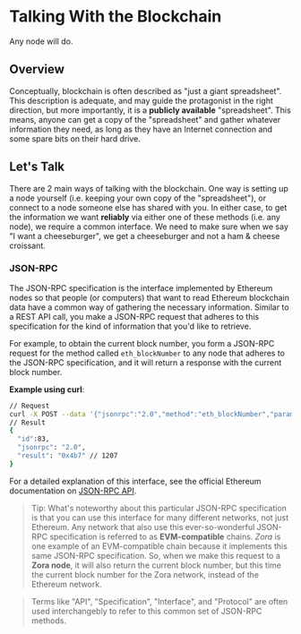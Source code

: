 # Talking With the Blockchain

Any node will do.

## Overview

Conceptually, blockchain is often described as "just a giant spreadsheet". This description is adequate, and may guide the protagonist in the right direction, but more importantly, it is a **publicly available** "spreadsheet". This means, anyone can get a copy of the "spreadsheet" and gather whatever information they need, as long as they have an Internet connection and some spare bits on their hard drive.

## Let's Talk

There are 2 main ways of talking with the blockchain. One way is setting up a node yourself (i.e. keeping your own copy of the "spreadsheet"), or connect to a node someone else has shared with you. In either case, to get the information we want **reliably** via either one of these methods (i.e. any node), we require a common interface. We need to make sure when we say "I want a cheeseburger", we get a cheeseburger and not a ham & cheese croissant.

### JSON-RPC

The JSON-RPC specification is the interface implemented by Ethereum nodes so that people (or computers) that want to read Ethereum blockchain data have a common way of gathering the necessary information. Similar to a REST API call, you make a JSON-RPC request that adheres to this specification for the kind of information that you'd like to retrieve.

For example, to obtain the current block number, you form a JSON-RPC request for the method called `eth_blockNumber` to any node that adheres to the JSON-RPC specification, and it will return a response with the current block number.


**Example using curl**:
```bash
// Request
curl -X POST --data '{"jsonrpc":"2.0","method":"eth_blockNumber","params":[],"id":83}'
// Result
{
  "id":83,
  "jsonrpc": "2.0",
  "result": "0x4b7" // 1207
}
```

For a detailed explanation of this interface, see the official Ethereum documentation on [JSON-RPC API](https://ethereum.org/en/developers/docs/apis/json-rpc/).

> Tip: What's noteworthy about this particular JSON-RPC specification is that you can use this interface for many different networks, not just Ethereum. Any network that also use this ever-so-wonderful JSON-RPC specification is referred to as **EVM-compatible** chains. _Zora_ is one example of an EVM-compatible chain because it implements this same JSON-RPC specification. So, when we make this request to a **Zora node**, it will also return the current block number, but this time the current block number for the Zora network, instead of the Ethereum network.

> Terms like "API", "Specification", "Interface", and "Protocol" are often used interchangebly to refer to this common set of JSON-RPC methods.


